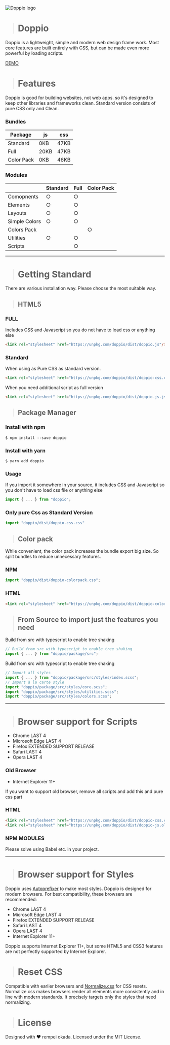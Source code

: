 ![Doppio logo](docs/static/img/doppio.png)

># Doppio

Doppio is a lightweight, simple and modern web design frame work.
Most core features are built entirely with CSS, but can be made even more powerful by loading scripts.

[DEMO](https://rempei-okada.github.io/doppio/)

># Features

Doppio is good for building websites, not web apps.
so it's designed to keep other libraries and frameworks clean.
Standard version consists of pure CSS only and Clean.

### Bundles

| Package    | js   | css  |
| ---------- | ---- | ---- |
| Standard   | 0KB  | 47KB |
| Full       | 20KB | 47KB |
| Color Pack | 0KB  | 46KB |

### Modules

|               | Standard | Full | Color Pack |
| ------------- | -------- | ---- | ---------- |
| Comopnents    | ○        | ○    |            |
| Elements      | ○        | ○    |            |
| Layouts       | ○        | ○    |            |
| Simple Colors | ○        | ○    |            |
| Colors Pack   |          |      | ○          |
| Utilities     | ○        | ○    |            |
| Scripts       |          | ○    |            |


---
 
># Getting Standard

There are various installation way. Please choose the most suitable way.

>## HTML5

### FULL

Includes CSS and Javascript so you do not have to load css or anything else

```html
<link rel="stylesheet" href="https://unpkg.com/doppio/dist/doppio.js"/>
```

### Standard

When using as Pure CSS as standard version.

```html
<link rel="stylesheet" href="https://unpkg.com/doppio/dist/doppio-css.css"/>
```

When you need additional script as full version

```html
<link rel="stylesheet" href="https://unpkg.com/doppio/dist/doppio-js.js"/>
```
>## Package Manager

### Install with npm

```
$ npm install --save doppio
```

### Install with yarn

```
$ yarn add doppio
```

### Usage

If you import it somewhere in your source, it includes CSS and Javascript so you don't have to load css file or anything else

```ts
import { ... } from "doppio";
```

### Only pure Css as Standard Version

```ts
import "doppio/dist/doppio-css.css"
```

>## Color pack

While convenient, the color pack increases the bundle export big size. So split bundles to reduce unnecessary features.

### NPM

```ts
import "doppio/dist/doppio-colorpack.css";
```

### HTML

```html
<link rel="stylesheet" href="https://unpkg.com/doppio/dist/doppio-colorpack.css"/>
```

>## From Source to import just the features you need

Build from src with typescript to enable tree shaking

```ts
// Build from src with typescript to enable tree shaking
import { ... } from "doppio/package/src";
```

Build from src with typescript to enable tree shaking

```ts
// Import all styles
import { ... } from "doppio/package/src/styles/index.scss";
// Import à la carte style
import "doppio/package/src/styles/core.scss";
import "doppio/package/src/styles/utilities.scss";
import "doppio/package/src/styles/colors.scss";
```

---

># Browser support for Scripts

* Chrome LAST 4
* Microsoft Edge LAST 4
* Firefox EXTENDED SUPPORT RELEASE
* Safari LAST 4
* Opera LAST 4

### Old Browser

* Internet Explorer 11+ 

If you want to support old browser, remove all scripts and add this and pure css part

### HTML

```html
<link rel="stylesheet" href="https://unpkg.com/doppio/dist/doppio-css.css"/>
<link rel="stylesheet" href="https://unpkg.com/doppio/dist/doppio-js.oldbrowser.css"/>
```

### NPM MODULES

Please solve using Babel etc. in your project.

---

># Browser support for Styles

Doppio uses <a href="https://github.com/postcss/autoprefixer" target="_blank">Autoprefixer</a> to make most styles.
Doppio is designed for modern browsers. For best compatibility, these browsers are recommended:

* Chrome LAST 4
* Microsoft Edge LAST 4
* Firefox EXTENDED SUPPORT RELEASE
* Safari LAST 4
* Opera LAST 4
* Internet Explorer 11+

Doppio supports Internet Explorer 11+, but some HTML5 and CSS3 features are not perfectly supported by Internet Explorer.

># Reset CSS

Compatible with earlier browsers and <a href="https://necolas.github.io/normalize.css/" target="_blank">Normalize.css</a> for CSS resets.
Normalize.css makes browsers render all elements more consistently and in line with modern standards. It precisely targets only the styles that need normalizing.

># License

Designed with ♥ rempei okada. Licensed under the MIT License.